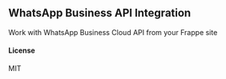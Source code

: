 ## WhatsApp Business API Integration

Work with WhatsApp Business Cloud API from your Frappe site

#### License

MIT